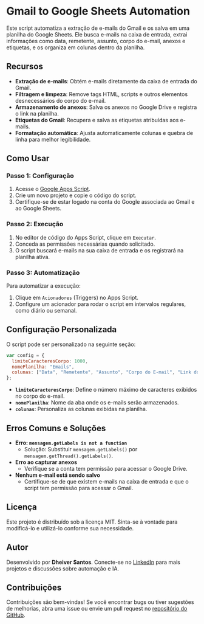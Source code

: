# Gmail to Google Sheets Automation

Este script automatiza a extração de e-mails do Gmail e os salva em uma planilha do Google Sheets. Ele busca e-mails na caixa de entrada, extrai informações como data, remetente, assunto, corpo do e-mail, anexos e etiquetas, e os organiza em colunas dentro da planilha.

## Recursos
- **Extração de e-mails**: Obtém e-mails diretamente da caixa de entrada do Gmail.
- **Filtragem e limpeza**: Remove tags HTML, scripts e outros elementos desnecessários do corpo do e-mail.
- **Armazenamento de anexos**: Salva os anexos no Google Drive e registra o link na planilha.
- **Etiquetas do Gmail**: Recupera e salva as etiquetas atribuídas aos e-mails.
- **Formatação automática**: Ajusta automaticamente colunas e quebra de linha para melhor legibilidade.

## Como Usar

### Passo 1: Configuração
1. Acesse o [Google Apps Script](https://script.google.com/).
2. Crie um novo projeto e copie o código do script.
3. Certifique-se de estar logado na conta do Google associada ao Gmail e ao Google Sheets.

### Passo 2: Execução
1. No editor de código do Apps Script, clique em `Executar`.
2. Conceda as permissões necessárias quando solicitado.
3. O script buscará e-mails na sua caixa de entrada e os registrará na planilha ativa.

### Passo 3: Automatização
Para automatizar a execução:
1. Clique em `Acionadores` (Triggers) no Apps Script.
2. Configure um acionador para rodar o script em intervalos regulares, como diário ou semanal.

## Configuração Personalizada
O script pode ser personalizado na seguinte seção:
```javascript
var config = {
  limiteCaracteresCorpo: 1000,
  nomePlanilha: "Emails",
  colunas: ["Data", "Remetente", "Assunto", "Corpo do E-mail", "Link do Anexo", "Etiquetas"]
};
```
- **`limiteCaracteresCorpo`**: Define o número máximo de caracteres exibidos no corpo do e-mail.
- **`nomePlanilha`**: Nome da aba onde os e-mails serão armazenados.
- **`colunas`**: Personaliza as colunas exibidas na planilha.

## Erros Comuns e Soluções
- **Erro: `mensagem.getLabels is not a function`**
  - Solução: Substituir `mensagem.getLabels()` por `mensagem.getThread().getLabels()`.
- **Erro ao capturar anexos**
  - Verifique se a conta tem permissão para acessar o Google Drive.
- **Nenhum e-mail está sendo salvo**
  - Certifique-se de que existem e-mails na caixa de entrada e que o script tem permissão para acessar o Gmail.

## Licença
Este projeto é distribuído sob a licença MIT. Sinta-se à vontade para modificá-lo e utilizá-lo conforme sua necessidade.

## Autor
Desenvolvido por **Dheiver Santos**. Conecte-se no [LinkedIn](https://www.linkedin.com/in/dheiver-santos/) para mais projetos e discussões sobre automação e IA.

## Contribuições
Contribuições são bem-vindas! Se você encontrar bugs ou tiver sugestões de melhorias, abra uma issue ou envie um pull request no [repositório do GitHub](https://github.com/dheiversantos/gmail-to-sheets).

